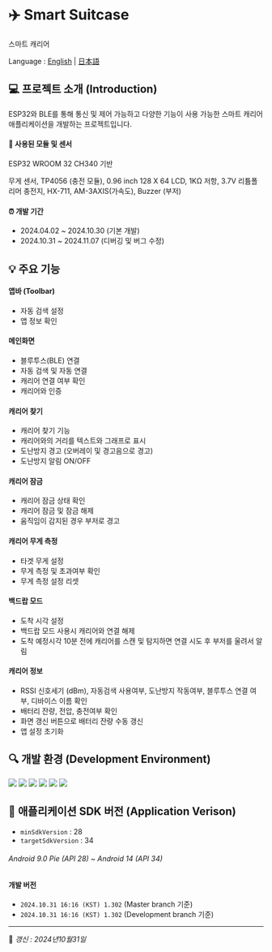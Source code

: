 # ✈️  Smart Suitcase
스마트 캐리어

Language :
[English](/lang/README_EN.md) | [日本語](/lang/README_JA.md)

## 💻 프로젝트 소개 (Introduction)
ESP32와 BLE를 통해 통신 및 제어 가능하고 다양한 기능이 사용 가능한 스마트 캐리어 애플리케이션을 개발하는 프로젝트입니다.

#### 🧷 사용된 모듈 및 센서
ESP32 WROOM 32 CH340 기반

무게 센서, TP4056 (충전 모듈), 0.96 inch 128 X 64 LCD, 1KΩ 저항, 3.7V 리튬폴리머 충전지, HX-711, AM-3AXIS(가속도), Buzzer (부저)

#### ⏰ 개발 기간
- 2024.04.02 ~ 2024.10.30 (기본 개발)
- 2024.10.31 ~ 2024.11.07 (디버깅 및 버그 수정)

## 💡 주요 기능
#### 앱바 (Toolbar)
- 자동 검색 설정
- 앱 정보 확인
#### 메인화면
- 블루투스(BLE) 연결
- 자동 검색 및 자동 연결
- 캐리어 연결 여부 확인
- 캐리어와 인증
#### 캐리어 찾기
- 캐리어 찾기 기능
- 캐리어와의 거리를 텍스트와 그래프로 표시
- 도난방지 경고 (오버레이 및 경고음으로 경고)
- 도난방지 알림 ON/OFF
#### 캐리어 잠금
- 캐리어 잠금 상태 확인
- 캐리어 잠금 및 잠금 해제
- 움직임이 감지된 경우 부저로 경고
#### 캐리어 무게 측정
- 타겟 무게 설정
- 무게 측정 및 초과여부 확인
- 무게 측정 설정 리셋
#### 백드랍 모드
- 도착 시각 설정
- 백드랍 모드 사용시 캐리어와 연결 해제
- 도착 예정시각 10분 전에 캐리어를 스캔 및 탐지하면 연결 시도 후 부저를 울려서 알림
#### 캐리어 정보 
- RSSI 신호세기 (dBm), 자동검색 사용여부, 도난방지 작동여부, 블루투스 연결 여부, 디바이스 이름 확인
- 배터리 잔량, 전압, 충전여부 확인
- 화면 갱신 버튼으로 배터리 잔량 수동 갱신
- 앱 설정 초기화

## 🔍 개발 환경  (Development Environment)
<img src="https://img.shields.io/badge/Android Studio%20-3DDC84?style=flat&logo=Android&logoColor=white"/>  <img src="https://img.shields.io/badge/Arduino%20-00878F?style=flat&logo=Arduino&logoColor=white"/>  <img src="https://img.shields.io/badge/C %20-A8B9CC?style=flat&logo=C&logoColor=white"/> <img src="https://img.shields.io/badge/Java %20-007396?style=flat&logo=Java&logoColor=white"/> <img src="https://img.shields.io/badge/Git %20-F05032?style=flat&logo=Git&logoColor=white"/> <img src="https://img.shields.io/badge/Github %20-181717?style=flat&logo=Github&logoColor=white"/>

## 📲 애플리케이션 SDK 버전 (Application Verison)
- `minSdkVersion` : 28
- `targetSdkVersion` : 34

###### *Android 9.0 Pie (API 28) ~ Android 14 (API 34)* 

#### 개발 버전
- `2024.10.31 16:16 (KST) 1.302` (Master branch 기준)<br>
- `2024.10.31 16:16 (KST) 1.302` (Development branch 기준)

------
📌 *갱신 : 2024년10월31일*
